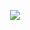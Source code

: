 <p align="center"><a href="https://t.me/holy_randombot"><img src="https://helltar.com/projects/holy_randombot/img/2022-10-25-002606_002.png"></a></p>

